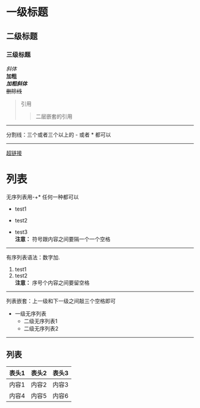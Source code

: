 # 一级标题  
## 二级标题  
### 三级标题  
*斜体*  
**加粗**  
***加粗斜体***  
~~删除线~~  

>引用
>>二层嵌套的引用

---
分割线：三个或者三个以上的 - 或者 * 都可以
***  

[超链接](http://baidu.com)  

# 列表
无序列表用-+* 任何一种都可以
- test1
+ test2
* test3  
**注意：** 符号跟内容之间要隔一个一个空格
***
有序列表语法：数字加.
1. test1
2. test2  
**注意：** 序号个内容之间要留空格
***
列表嵌套：上一级和下一级之间敲三个空格即可
- 一级无序列表
   - 二级无序列表1
   - 二级无序列表2

---
## 列表
表头1|表头2|表头3
----|:---:|---
内容1|内容2|内容3
内容4|内容5|内容6
